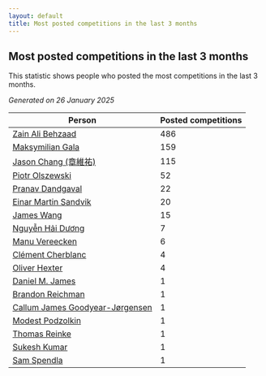 ```yaml
---
layout: default
title: Most posted competitions in the last 3 months
---
```

## Most posted competitions in the last 3 months
This statistic shows people who posted the most competitions in the last 3 months.

*Generated on 26 January 2025*

| Person | Posted competitions |
| --- | --- |
| [Zain Ali Behzaad](https://www.worldcubeassociation.org/persons/2019BEHZ01) | 486 |
| [Maksymilian Gala](https://www.worldcubeassociation.org/persons/2022GALA01) | 159 |
| [Jason Chang (章維祐)](https://www.worldcubeassociation.org/persons/2023CHAN15) | 115 |
| [Piotr Olszewski](https://www.worldcubeassociation.org/persons/2013OLSZ02) | 52 |
| [Pranav Dandgaval](https://www.worldcubeassociation.org/persons/2017DAND01) | 22 |
| [Einar Martin Sandvik](https://www.worldcubeassociation.org/persons/2018SAND22) | 20 |
| [James Wang](https://www.worldcubeassociation.org/persons/2015WANG87) | 15 |
| [Nguyễn Hải Dương](https://www.worldcubeassociation.org/persons/2018DUON07) | 7 |
| [Manu Vereecken](https://www.worldcubeassociation.org/persons/2010VERE01) | 6 |
| [Clément Cherblanc](https://www.worldcubeassociation.org/persons/2014CHER05) | 4 |
| [Oliver Hexter](https://www.worldcubeassociation.org/persons/2022HEXT01) | 4 |
| [Daniel M. James](https://www.worldcubeassociation.org/persons/2012JAME04) | 1 |
| [Brandon Reichman](https://www.worldcubeassociation.org/persons/2015REIC02) | 1 |
| [Callum James Goodyear-Jørgensen](https://www.worldcubeassociation.org/persons/2012GOOD02) | 1 |
| [Modest Podzolkin](https://www.worldcubeassociation.org/persons/2017PODZ01) | 1 |
| [Thomas Reinke](https://www.worldcubeassociation.org/persons/2018REIN04) | 1 |
| [Sukesh Kumar](https://www.worldcubeassociation.org/persons/2017KUMA30) | 1 |
| [Sam Spendla](https://www.worldcubeassociation.org/persons/2015SPEN01) | 1 |
